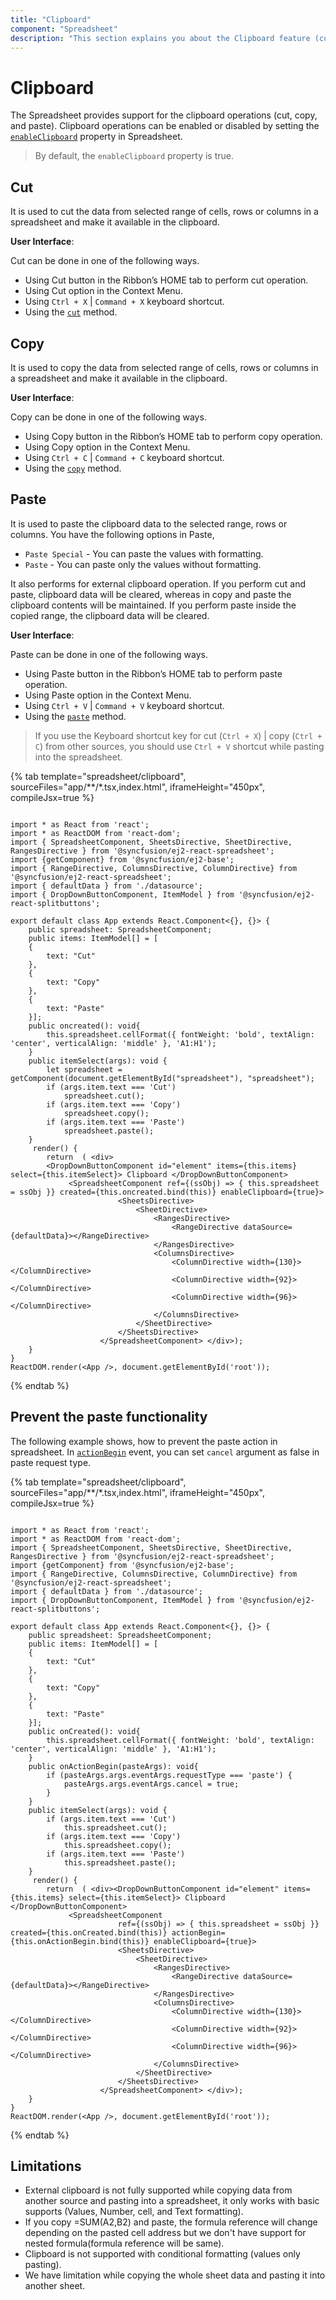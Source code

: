 ```yaml
---
title: "Clipboard"
component: "Spreadsheet"
description: "This section explains you about the Clipboard feature (cut, copy, paste) in the Essential JS 2 spreadsheet."
---
```


# Clipboard

The Spreadsheet provides support for the clipboard operations (cut, copy, and paste). Clipboard operations can be enabled or disabled by setting the [`enableClipboard`](../api/spreadsheet/#enableclipboard) property in Spreadsheet.

> By default, the `enableClipboard` property is true.

## Cut

It is used to cut the data from selected range of cells, rows or columns in a spreadsheet and make it available in the clipboard.

**User Interface**:

Cut can be done in one of the following ways.

* Using Cut button in the Ribbon’s HOME tab to perform cut operation.
* Using Cut option in the Context Menu.
* Using `Ctrl + X` | `Command + X` keyboard shortcut.
* Using the [`cut`](../api/spreadsheet/#cut) method.

## Copy

It is used to copy the data from selected range of cells, rows or columns in a spreadsheet and make it available in the clipboard.

**User Interface**:

Copy can be done in one of the following ways.

* Using Copy button in the Ribbon’s HOME tab to perform copy operation.
* Using Copy option in the Context Menu.
* Using `Ctrl + C` | `Command + C` keyboard shortcut.
* Using the [`copy`](../api/spreadsheet/#copy) method.

## Paste

It is used to paste the clipboard data to the selected range, rows or columns. You have the following options in Paste,

* `Paste Special` - You can paste the values with formatting.
* `Paste` - You can paste only the values without formatting.

It also performs for external clipboard operation. If you perform cut and paste, clipboard data will be cleared, whereas in copy and paste the clipboard contents will be maintained. If you perform paste inside the copied range, the clipboard data will be cleared.

**User Interface**:

Paste can be done in one of the following ways.

* Using Paste button in the Ribbon’s HOME tab to perform paste operation.
* Using Paste option in the Context Menu.
* Using `Ctrl + V` | `Command + V` keyboard shortcut.
* Using the [`paste`](../api/spreadsheet/#paste) method.

> If you use the Keyboard shortcut key for cut (`Ctrl + X`) | copy (`Ctrl + C`) from other sources, you should use `Ctrl + V` shortcut while pasting into the spreadsheet.

{% tab template="spreadsheet/clipboard", sourceFiles="app/**/*.tsx,index.html", iframeHeight="450px", compileJsx=true %}

```tsx

import * as React from 'react';
import * as ReactDOM from 'react-dom';
import { SpreadsheetComponent, SheetsDirective, SheetDirective, RangesDirective } from '@syncfusion/ej2-react-spreadsheet';
import {getComponent} from '@syncfusion/ej2-base';
import { RangeDirective, ColumnsDirective, ColumnDirective} from '@syncfusion/ej2-react-spreadsheet';
import { defaultData } from './datasource';
import { DropDownButtonComponent, ItemModel } from '@syncfusion/ej2-react-splitbuttons';

export default class App extends React.Component<{}, {}> {
    public spreadsheet: SpreadsheetComponent;
    public items: ItemModel[] = [
    {
        text: "Cut"
    },
    {
        text: "Copy"
    },
    {
        text: "Paste"
    }];
    public oncreated(): void{
        this.spreadsheet.cellFormat({ fontWeight: 'bold', textAlign: 'center', verticalAlign: 'middle' }, 'A1:H1');
    }
    public itemSelect(args): void {
        let spreadsheet = getComponent(document.getElementById("spreadsheet"), "spreadsheet");
        if (args.item.text === 'Cut')
            spreadsheet.cut();
        if (args.item.text === 'Copy')
            spreadsheet.copy();
        if (args.item.text === 'Paste')
            spreadsheet.paste();
    }
     render() {
        return  ( <div>
        <DropDownButtonComponent id="element" items={this.items} select={this.itemSelect}> Clipboard </DropDownButtonComponent>
             <SpreadsheetComponent ref={(ssObj) => { this.spreadsheet = ssObj }} created={this.oncreated.bind(this)} enableClipboard={true}>
                        <SheetsDirective>
                            <SheetDirective>
                                <RangesDirective>
                                    <RangeDirective dataSource={defaultData}></RangeDirective>
                                </RangesDirective>
                                <ColumnsDirective>
                                    <ColumnDirective width={130}></ColumnDirective>
                                    <ColumnDirective width={92}></ColumnDirective>
                                    <ColumnDirective width={96}></ColumnDirective>
                                </ColumnsDirective>
                            </SheetDirective>
                        </SheetsDirective>
                    </SpreadsheetComponent> </div>);
    }
}
ReactDOM.render(<App />, document.getElementById('root'));
```

{% endtab %}

## Prevent the paste functionality

The following example shows, how to prevent the paste action in spreadsheet. In [`actionBegin`](../api/spreadsheet/#actionbegin) event, you can set `cancel` argument as false in paste request type.

{% tab template="spreadsheet/clipboard", sourceFiles="app/**/*.tsx,index.html", iframeHeight="450px", compileJsx=true %}

```tsx

import * as React from 'react';
import * as ReactDOM from 'react-dom';
import { SpreadsheetComponent, SheetsDirective, SheetDirective, RangesDirective } from '@syncfusion/ej2-react-spreadsheet';
import {getComponent} from '@syncfusion/ej2-base';
import { RangeDirective, ColumnsDirective, ColumnDirective} from '@syncfusion/ej2-react-spreadsheet';
import { defaultData } from './datasource';
import { DropDownButtonComponent, ItemModel } from '@syncfusion/ej2-react-splitbuttons';

export default class App extends React.Component<{}, {}> {
    public spreadsheet: SpreadsheetComponent;
    public items: ItemModel[] = [
    {
        text: "Cut"
    },
    {
        text: "Copy"
    },
    {
        text: "Paste"
    }];
    public onCreated(): void{
        this.spreadsheet.cellFormat({ fontWeight: 'bold', textAlign: 'center', verticalAlign: 'middle' }, 'A1:H1');
    }
    public onActionBegin(pasteArgs): void{
        if (pasteArgs.args.eventArgs.requestType === 'paste') {
            pasteArgs.args.eventArgs.cancel = true;
        }
    }
    public itemSelect(args): void {
        if (args.item.text === 'Cut')
            this.spreadsheet.cut();
        if (args.item.text === 'Copy')
            this.spreadsheet.copy();
        if (args.item.text === 'Paste')
            this.spreadsheet.paste();
    }
     render() {
        return  ( <div><DropDownButtonComponent id="element" items={this.items} select={this.itemSelect}> Clipboard </DropDownButtonComponent>
             <SpreadsheetComponent
                        ref={(ssObj) => { this.spreadsheet = ssObj }} created={this.onCreated.bind(this)} actionBegin={this.onActionBegin.bind(this)} enableClipboard={true}>
                        <SheetsDirective>
                            <SheetDirective>
                                <RangesDirective>
                                    <RangeDirective dataSource={defaultData}></RangeDirective>
                                </RangesDirective>
                                <ColumnsDirective>
                                    <ColumnDirective width={130}></ColumnDirective>
                                    <ColumnDirective width={92}></ColumnDirective>
                                    <ColumnDirective width={96}></ColumnDirective>
                                </ColumnsDirective>
                            </SheetDirective>
                        </SheetsDirective>
                    </SpreadsheetComponent> </div>);
    }
}
ReactDOM.render(<App />, document.getElementById('root'));
```

{% endtab %}

## Limitations

* External clipboard is not fully supported while copying data from another source and pasting into a spreadsheet, it only works with basic supports (Values, Number, cell, and Text formatting).
* If you copy =SUM(A2,B2) and paste, the formula reference will change depending on the pasted cell address but we don't have support for nested formula(formula reference will be same).
* Clipboard is not supported with conditional formatting (values only pasting).
* We have limitation while copying the whole sheet data and pasting it into another sheet.